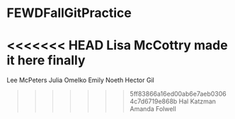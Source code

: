 # FEWDFallGitPractice
<<<<<<< HEAD
Lisa McCottry made it here finally
=======
Lee McPeters
Julia Omelko
Emily Noeth
Hector Gil
>>>>>>> 5ff83866a16ed00ab6e7aeb03064c7d6719e868b
Hal Katzman
Amanda Folwell

